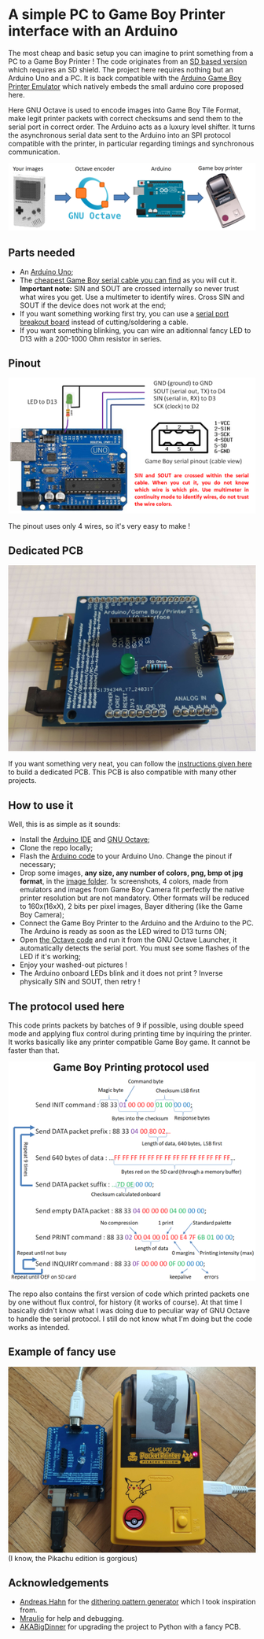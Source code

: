 # A simple PC to Game Boy Printer interface with an Arduino

The most cheap and basic setup you can imagine to print something from a PC to a Game Boy Printer ! The code originates from an [SD based version](https://github.com/Raphael-Boichot/The-Arduino-SD-Game-Boy-Printer) which requires an SD shield. The project here requires nothing but an Arduino Uno and a PC. It is back compatible with the [Arduino Game Boy Printer Emulator](https://github.com/mofosyne/arduino-gameboy-printer-emulator) which natively embeds the small arduino core proposed here.

Here GNU Octave is used to encode images into Game Boy Tile Format, make legit printer packets with correct checksums and send them to the serial port in correct order. The Arduino acts as a luxury level shifter. It turns the asynchronous serial data sent to the Arduino into an SPI protocol compatible with the printer, in particular regarding timings and synchronous communication. 

![Game Boy Printer to Arduino Uno pinout](Pictures/Principle.png)

## Parts needed

- An [Arduino Uno](https://www.aliexpress.com/item/1005002997846504.html);
- The [cheapest Game Boy serial cable you can find](https://fr.aliexpress.com/item/32698407220.html) as you will cut it. **Important note:** SIN and SOUT are crossed internally so never trust what wires you get. Use a multimeter to identify wires. Cross SIN and SOUT if the device does not work at the end;
- If you want something working first try, you can use a [serial port breakout board](https://github.com/Palmr/gb-link-cable) instead of cutting/soldering a cable.
- If you want something blinking, you can wire an aditionnal fancy LED to D13 with a 200-1000 Ohm resistor in series.

## Pinout 

![Game Boy Printer to Arduino Uno pinout](Pictures/Pinout.png)

The pinout uses only 4 wires, so it's very easy to make !

## Dedicated PCB

![](https://github.com/Raphael-Boichot/Collection-of-PCB-for-Game-Boy-Printer-Emulators/blob/main/PCB_Arduino_Uno/Arduino_shield.jpg)

If you want something very neat, you can follow the [instructions given here](https://github.com/Raphael-Boichot/Collection-of-PCB-for-Game-Boy-Printer-Emulators?tab=readme-ov-file) to build a dedicated PCB. This PCB is also compatible with many other projects.

## How to use it

Well, this is as simple as it sounds:
- Install the [Arduino IDE](https://www.arduino.cc/en/software) and [GNU Octave](https://octave.org/);
- Clone the repo locally;
- Flash the [Arduino code](/Arduino_interface/Arduino_interface.ino) to your Arduino Uno. Change the pinout if necessary;
- Drop some images, **any size, any number of colors, png, bmp ot jpg format**, in the [image folder](/Octave_Interface/Images). 1x screenshots, 4 colors, made from emulators and images from Game Boy Camera fit perfectly the native printer resolution but are not mandatory. Other formats will be reduced to 160x(16xX), 2 bits per pixel images, Bayer dithering (like the Game Boy Camera);
- Connect the Game Boy Printer to the Arduino and the Arduino to the PC. The Arduino is ready as soon as the LED wired to D13 turns ON;
- Open [the Octave code](/Octave_Interface/Direct_Converter_packets_with_flux_control.m) and run it from the GNU Octave Launcher, it automatically detects the serial port. You must see some flashes of the LED if it's working;
- Enjoy your washed-out pictures !
- The Arduino onboard LEDs blink and it does not print ? Inverse physically SIN and SOUT, then retry !

## The protocol used here

This code prints packets by batches of 9 if possible, using double speed mode and applying flux control during printing time by inquiring the printer. It works basically like any printer compatible Game Boy game. It cannot be faster than that.

![Protocol](Pictures/Protocol.png)

The repo also contains the first version of code which printed packets one by one without flux control, for history (it works of course). At that time I basically didn't know what I was doing due to peculiar way of GNU Octave to handle the serial protocol. I still do not know what I'm doing but the code works as intended.

## Example of fancy use

![Fancy use](Pictures/Setup.jpg)
(I know, the Pikachu edition is gorgious)

## Acknowledgements

- [Andreas Hahn](https://github.com/HerrZatacke) for the [dithering pattern generator](https://herrzatacke.github.io/dither-pattern-gen/) which I took inspiration from.
- [Mraulio](https://github.com/Mraulio) for help and debugging.
- [AKABigDinner](https://github.com/AKABigDinner/PC-to-GameBoy-Printer-Python) for upgrading the project to Python with a fancy PCB.

